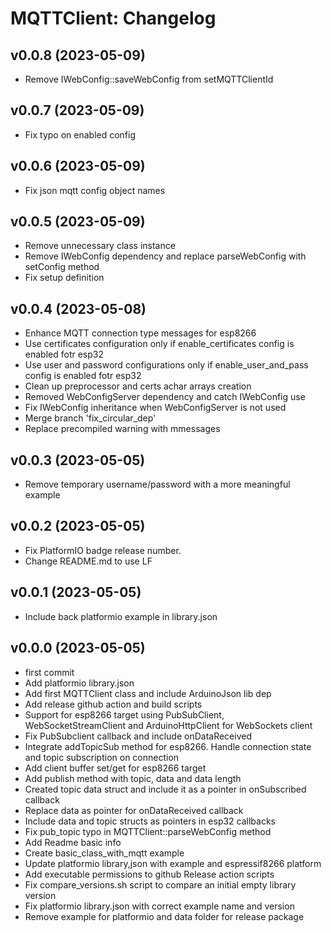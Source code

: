 MQTTClient: Changelog
=====================

v0.0.8 (2023-05-09)
------

* Remove IWebConfig::saveWebConfig from setMQTTClientId

v0.0.7 (2023-05-09)
------

* Fix typo on enabled config

v0.0.6 (2023-05-09)
------

* Fix json mqtt config object names

v0.0.5 (2023-05-09)
------

* Remove unnecessary class instance
* Remove IWebConfig dependency and replace parseWebConfig with setConfig method
* Fix setup definition

v0.0.4 (2023-05-08)
------

* Enhance MQTT connection type messages for esp8266
* Use certificates configuration only if enable_certificates config is enabled fotr esp32
* Use user and password configurations only if enable_user_and_pass config is enabled fotr esp32
* Clean up preprocessor and certs achar arrays creation
* Removed WebConfigServer dependency and catch IWebConfig use
* Fix IWebConfig inheritance when WebConfigServer is not used
* Merge branch 'fix_circular_dep'
* Replace precompiled warning with mmessages

v0.0.3 (2023-05-05)
------

* Remove temporary username/password with a more meaningful example

v0.0.2 (2023-05-05)
------

* Fix PlatformIO badge release number. 
* Change README.md to use LF

v0.0.1 (2023-05-05)
------

* Include back platformio example in library.json

v0.0.0 (2023-05-05)
------

* first commit
* Add platformio library.json
* Add first MQTTClient class and include ArduinoJson lib dep
* Add release github action and build scripts
* Support for esp8266 target using PubSubClient, WebSocketStreamClient and ArduinoHttpClient for WebSockets client
* Fix PubSubclient callback and include onDataReceived
* Integrate addTopicSub method for esp8266. Handle connection state and topic subscription on connection
* Add client buffer set/get for esp8266 target
* Add publish method with topic, data and data length
* Created topic data struct and include it as a pointer in onSubscribed callback
* Replace data as pointer for onDataReceived callback
* Include data and topic structs as pointers in esp32 callbacks
* Fix pub_topic typo in MQTTClient::parseWebConfig method
* Add Readme basic info
* Create basic_class_with_mqtt example
* Update platformio library,json with example and espressif8266 platform
* Add executable permissions to github Release action scripts
* Fix compare_versions.sh script to compare an initial empty library version
* Fix platformio library.json with correct example name and version
* Remove example for platformio and data folder for release package
